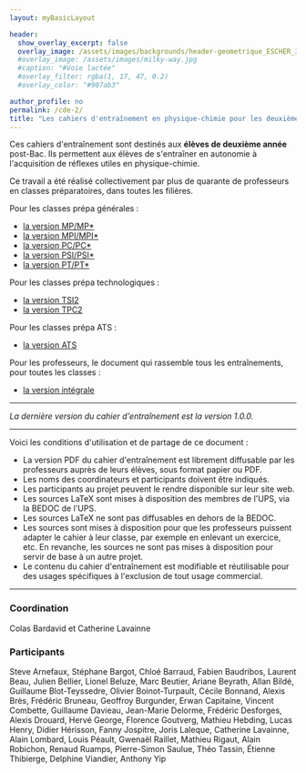 ```yaml
---
layout: myBasicLayout

header:
  show_overlay_excerpt: false
  overlay_image: /assets/images/backgrounds/header-geometrique_ESCHER_3.jpg
  #overlay_image: /assets/images/milky-way.jpg
  #caption: "#Voie lactée"
  #overlay_filter: rgba(1, 17, 47, 0.2)
  #overlay_color: "#907ab3"

author_profile: no
permalink: /cde-2/
title: "Les cahiers d'entraînement en physique-chimie pour les deuxièmes années de prépa"
---
```


<!--
[![cahier d'entraînement](/assets/images/image_cde.jpg){:width="500px"}](https://www.dunod.com/prepas-concours/cahier-d-entrainement-en-physique-chimie-classes-prepas)

Vous pouvez [acheter la version éditée](https://www.dunod.com/prepas-concours/cahier-d-entrainement-en-physique-chimie-classes-prepas) par Dunod du *cahier d'entraînement en physique-chimie*. Le prix est très abordable et le format très pratique.
-->

Ces cahiers d'entraînement sont destinés aux **élèves de deuxième année** post-Bac. Ils permettent aux élèves de s'entraîner en autonomie à l'acquisition de réflexes utiles en physique-chimie. 

Ce travail a été réalisé collectivement par plus de quarante de professeurs en classes préparatoires, dans toutes les filières.


Pour les classes prépa générales :
- [la version MP/MP*](CdE_PC_2_MP.pdf)
- [la version MPI/MPI*](CdE_PC_2_MPI.pdf)
- [la version PC/PC*](CdE_PC_2_PC.pdf)
- [la version PSI/PSI*](CdE_PC_2_PSI.pdf)
- [la version PT/PT*](CdE_PC_2_PT.pdf)

Pour les classes prépa technologiques :
- [la version TSI2](CdE_PC_2_TSI2.pdf)
- [la version TPC2](CdE_PC_2_TPC2.pdf)

Pour les classes prépa ATS :
- [la version ATS](CdE_PC_2_ATS.pdf)

Pour les professeurs, le document qui rassemble tous les entraînements, pour toutes les classes :
- [la version intégrale](CdE_PC_2_ALL.pdf)


---

*La dernière version du cahier d'entraînement est la version 1.0.0.*

---

Voici les conditions d'utilisation et de partage de ce document : 
- La version PDF du cahier d'entraînement est librement diffusable par les professeurs auprès de leurs élèves, sous format papier ou PDF.
- Les noms des coordinateurs et participants doivent être indiqués.
- Les participants au projet peuvent le rendre disponible sur leur site web.
- Les sources LaTeX sont mises à disposition des membres de l'UPS, via la BEDOC de l'UPS.
- Les sources LaTeX ne sont pas diffusables en dehors de la BEDOC.
- Les sources sont mises à disposition pour que les professeurs puissent adapter le cahier à leur classe, par exemple en enlevant un exercice, etc. En revanche, les sources ne sont pas mises à disposition pour servir de base à un autre projet.
- Le contenu du cahier d'entraînement est modifiable et réutilisable pour des usages spécifiques à l'exclusion de tout usage commercial.


---
### Coordination
Colas Bardavid et Catherine Lavainne 

### Participants
Steve Arnefaux, Stéphane Bargot, Chloé Barraud, Fabien Baudribos, Laurent Beau, Julien Bellier, Lionel Beluze, Marc Beutier, Ariane Beyrath, Allan Bildé, Guillaume Blot-Teyssedre, Olivier Boinot-Turpault, Cécile Bonnand, Alexis Brès, Frédéric Bruneau, Geoffroy Burgunder, Erwan Capitaine, Vincent Combette, Guillaume Davieau, Jean-Marie Delorme, Frédéric Desforges, Alexis Drouard, Hervé George, Florence Goutverg, Mathieu Hebding, Lucas Henry, Didier Hérisson, Fanny Jospitre, Joris Laleque, Catherine Lavainne, Alain Lombard, Louis Péault, Gwenaël Raillet, Mathieu Rigaut, Alain Robichon, Renaud Ruamps, Pierre-Simon Saulue, Théo Tassin, Étienne Thibierge, Delphine Viandier, Anthony Yip